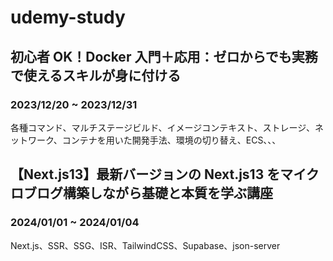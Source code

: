 # udemy-study

## 初心者 OK！Docker 入門＋応用：ゼロからでも実務で使えるスキルが身に付ける

### 2023/12/20 ~ 2023/12/31

各種コマンド、マルチステージビルド、イメージコンテキスト、ストレージ、ネットワーク、コンテナを用いた開発手法、環境の切り替え、ECS、、、

## 【Next.js13】最新バージョンの Next.js13 をマイクロブログ構築しながら基礎と本質を学ぶ講座

### 2024/01/01 ~ 2024/01/04

Next.js、SSR、SSG、ISR、TailwindCSS、Supabase、json-server
